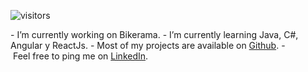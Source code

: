 
![visitors](https://visitor-badge.glitch.me/badge?page_id=harrison-avella.harrison-avella)

- I’m currently working on Bikerama.
- I’m currently learning Java, C#, Angular y ReactJs. 
- Most of my projects are available on [Github](https://github.com/harrison-avella?tab=repositories).
- Feel free to ping me on [LinkedIn](https://www.linkedin.com/in/harrison-avella/).
